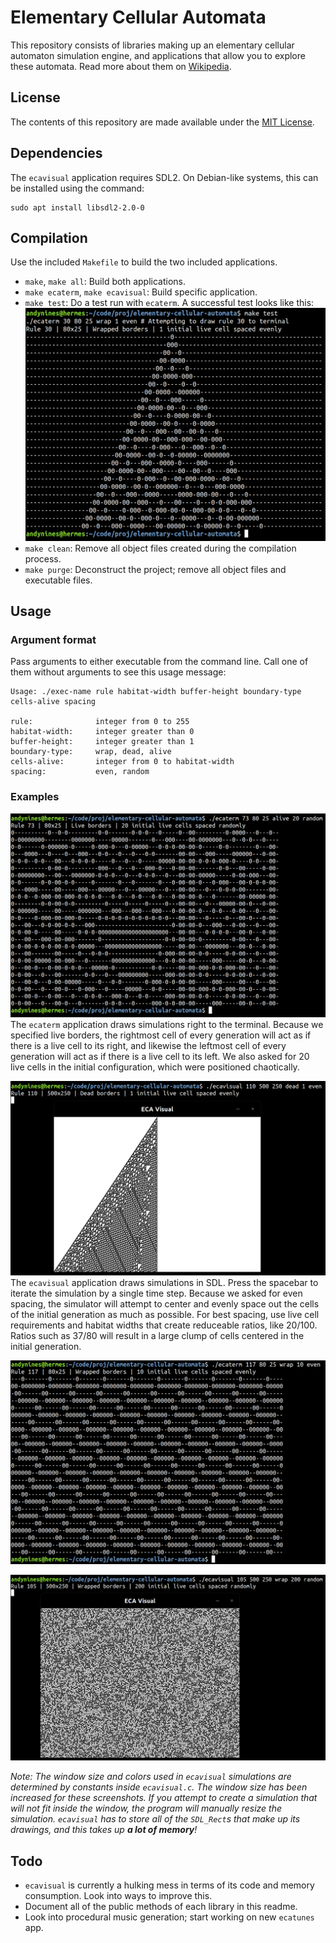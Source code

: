 # Elementary Cellular Automata

This repository consists of libraries making up an elementary cellular automaton simulation engine, and applications that allow you to explore these automata. Read more about them on [Wikipedia](https://en.wikipedia.org/wiki/Elementary_cellular_automaton "Go to Wikipedia.com").



## License

The contents of this repository are made available under the [MIT License](../blob/master/license.txt "Go to full license text").



## Dependencies

The `ecavisual` application requires SDL2. On Debian-like systems, this can be installed using the command:
```
sudo apt install libsdl2-2.0-0
```



## Compilation

Use the included `Makefile` to build the two included applications.
+ `make`, `make all`: Build both applications.
+ `make ecaterm`, `make ecavisual`: Build specific application.
+ `make test`: Do a test run with `ecaterm`. A successful test looks like this:
![Successful test](media/successful-test.png "Successful test")
+ `make clean`: Remove all object files created during the compilation process.
+ `make purge`: Deconstruct the project; remove all object files and executable files.



## Usage

### Argument format

Pass arguments to either executable from the command line. Call one of them without arguments to see this usage message:
```
Usage: ./exec-name rule habitat-width buffer-height boundary-type cells-alive spacing

rule:              integer from 0 to 255
habitat-width:     integer greater than 0
buffer-height:     integer greater than 1
boundary-type:     wrap, dead, alive
cells-alive:       integer from 0 to habitat-width
spacing:           even, random
```

### Examples

![Rule 73](media/example1.png "Rule 73")
The `ecaterm` application draws simulations right to the terminal. Because we specified live borders, the rightmost cell of every generation will act as if there is a live cell to its right, and likewise the leftmost cell of every generation will act as if there is a live cell to its left. We also asked for 20 live cells in the initial configuration, which were positioned chaotically.

![Rule 110](media/example2.png "Rule 110 - Turing complete!")
The `ecavisual` application draws simulations in SDL. Press the spacebar to iterate the simulation by a single time step. Because we asked for even spacing, the simulator will attempt to center and evenly space out the cells of the initial generation as much as possible. For best spacing, use live cell requirements and habitat widths that create reduceable ratios, like 20/100. Ratios such as 37/80 will result in a large clump of cells centered in the initial generation.

![Rule 117](media/example3.png "Rule 117")

![Role 105](media/example4.png "Rule 105")

*Note: The window size and colors used in `ecavisual` simulations are determined by constants inside `ecavisual.c`. The window size has been increased for these screenshots. If you attempt to create a simulation that will not fit inside the window, the program will manually resize the simulation. `ecavisual` has to store all of the `SDL_Rect`s that make up its drawings, and this takes up __a lot of memory__!*



## Todo

+ `ecavisual` is currently a hulking mess in terms of its code and memory consumption. Look into ways to improve this.
+ Document all of the public methods of each library in this readme.
+ Look into procedural music generation; start working on new `ecatunes` app.
